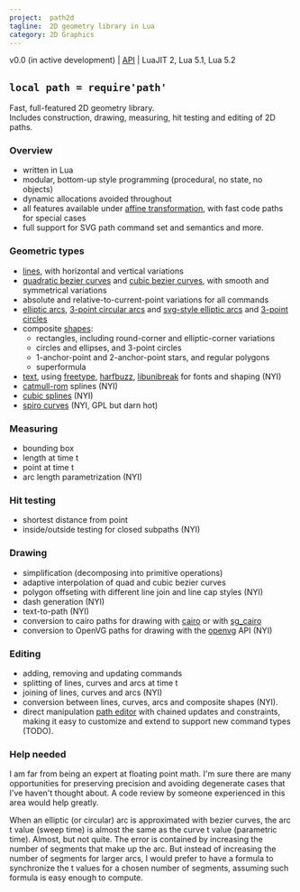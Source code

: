 ```yaml
---
project:  path2d
tagline:  2D geometry library in Lua
category: 2D Graphics
---
```


v0.0 (in active development) | [API](path_api.html) | LuaJIT 2, Lua 5.1, Lua 5.2

## `local path = require'path'`

Fast, full-featured 2D geometry library. \
Includes construction, drawing, measuring, hit testing and editing of 2D paths.

### Overview

  * written in Lua
  * modular, bottom-up style programming (procedural, no state, no objects)
  * dynamic allocations avoided throughout
  * all features available under [affine transformation](affine2d.html), with fast code paths for special cases
  * full support for SVG path command set and semantics and more.

### Geometric types

  * [lines](path_line.html), with horizontal and vertical variations
  * [quadratic bezier curves](path_bezier2.html) and [cubic bezier curves](path_bezier3.html), with
    smooth and symmetrical variations
  * absolute and relative-to-current-point variations for all commands
  * [elliptic arcs](path_arc.html), [3-point circular arcs](path_arc_3p.html) and
    [svg-style elliptic arcs](path_svgarc.html) and [3-point circles](path_circle_3p.html)
  * composite [shapes](path_shapes.html):
    * rectangles, including round-corner and elliptic-corner variations
    * circles and ellipses, and 3-point circles
    * 1-anchor-point and 2-anchor-point stars, and regular polygons
    * superformula
  * [text](path_text.html), using [freetype](freetype.html), [harfbuzz](harfbuzz.html),
    [libunibreak](libunibreak.html) for fonts and shaping (NYI)
  * [catmull-rom](path_catmull.html) splines (NYI)
  * [cubic splines](path_spline3.html) (NYI)
  * [spiro curves](path_spiro.html) (NYI, GPL but darn hot)

### Measuring

  * bounding box
  * length at time t
  * point at time t
  * arc length parametrization (NYI)

### Hit testing

  * shortest distance from point
  * inside/outside testing for closed subpaths (NYI)

### Drawing

  * simplification (decomposing into primitive operations)
  * adaptive interpolation of quad and cubic bezier curves
  * polygon offseting with different line join and line cap styles (NYI)
  * dash generation (NYI)
  * text-to-path (NYI)
  * conversion to cairo paths for drawing with [cairo](cairo.html) or with [sg_cairo](sg_cairo.html)
  * conversion to OpenVG paths for drawing with the [openvg](openvg.html) API (NYI)

### Editing

  * adding, removing and updating commands
  * splitting of lines, curves and arcs at time t
  * joining of lines, curves and arcs (NYI)
  * conversion between lines, curves, arcs and composite shapes (NYI).
  * direct manipulation [path editor](path_edit.html) with chained updates and constraints,
    making it easy to customize and extend to support new command types (TODO).

### Help needed

I am far from being an expert at floating point math. I'm sure there are many opportunities for preserving
precision and avoiding degenerate cases that I've haven't thought about. A code review by someone experienced
in this area would help greatly.

When an elliptic (or circular) arc is approximated with bezier curves, the arc t value (sweep time) is almost
the same as the curve t value (parametric time). Almost, but not quite. The error is contained by increasing
the number of segments that make up the arc. But instead of increasing the number of segments for larger arcs,
I would prefer to have a formula to synchronize the t values for a chosen number of segments, assuming such
formula is easy enough to compute.
